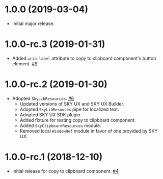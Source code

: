 # 1.0.0 (2019-03-04)

- Initial major release.

# 1.0.0-rc.3 (2019-01-31)

- Added `aria-label` attribute to copy to clipboard component's button element. [#9](https://github.com/blackbaud/skyux-lib-clipboard/pull/9)

# 1.0.0-rc.2 (2019-01-30)

- Adopted `SkyLibResources`. [#6](https://github.com/blackbaud/skyux-lib-clipboard/pull/6)
  - Updated versions of SKY UX and SKY UX Builder.
  - Adopted `SkyLibResouces` pipe for localized text.
  - Adopted SKY UX SDK plugin.
  - Added fixture for testing copy to clipboard component.
  - Added `SkyClipboardResources` module.
  - Removed local `WindowRef` module in favor of one provided by SKY UX.

# 1.0.0-rc.1 (2018-12-10)

- Initial release for copy to clipboard component. [#4](https://github.com/blackbaud/skyux-lib-clipboard/pull/4)
